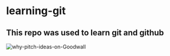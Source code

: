 # learning-git

## This repo was used to learn git and github


![why-pitch-ideas-on-Goodwall](https://user-images.githubusercontent.com/59466195/155900759-b27d32ce-ad8e-4d3d-9e2c-9d46f51daf6f.png)

